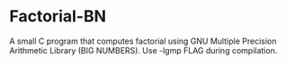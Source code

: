 # Factorial-BN
A small C program that computes factorial using GNU Multiple Precision Arithmetic Library (BIG NUMBERS).
Use -lgmp FLAG during compilation.
